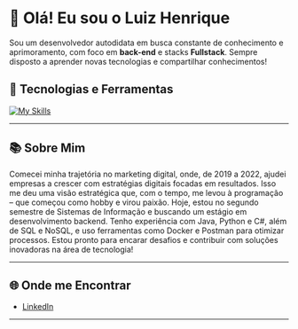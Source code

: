 # 👋 Olá! Eu sou o Luiz Henrique 
Sou um desenvolvedor autodidata em busca constante de conhecimento e aprimoramento, com foco em **back-end** e stacks **Fullstack**. Sempre disposto a aprender novas tecnologias e compartilhar conhecimentos!

## 🚀 Tecnologias e Ferramentas
[![My Skills](https://skillicons.dev/icons?i=java,spring,python,django,js,ts,mysql,mongodb,docker,c,cpp,html,css,tailwind,nextjs,nodejs,git)](https://skillicons.dev)

---

## 📚 Sobre Mim
 
 Comecei minha trajetória no marketing digital, onde, de 2019 a 2022, ajudei empresas a crescer com estratégias digitais focadas em resultados. Isso me deu uma visão estratégica que, com o tempo, me levou à programação – que começou como hobby e virou paixão. Hoje, estou no segundo semestre de Sistemas de Informação e buscando um estágio em desenvolvimento backend. Tenho experiência com Java, Python e C#, além de SQL e NoSQL, e uso ferramentas como Docker e Postman para otimizar processos. Estou pronto para encarar desafios e contribuir com soluções inovadoras na área de tecnologia!

---

## 🌐 Onde me Encontrar
- [LinkedIn](https://www.linkedin.com/in/luizhenriquegsilva)

---

